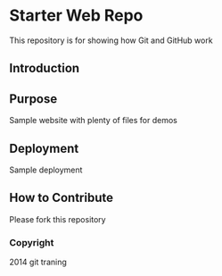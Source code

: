 # Starter Web Repo

This repository is for showing how Git and GitHub work

## Introduction

## Purpose

Sample website with plenty of files for demos

## Deployment

Sample deployment

## How to Contribute

Please fork this repository

### Copyright
2014 git traning